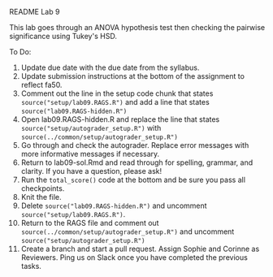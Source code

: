 README Lab 9

This lab goes through an ANOVA hypothesis test then checking the pairwise significance using Tukey's HSD.

To Do:

1. Update due date with the due date from the syllabus.
2. Update submission instructions at the bottom of the assignment to reflect fa50.
3. Comment out the line in the setup code chunk that states `source("setup/lab09.RAGS.R")` and add a line that states `source("lab09.RAGS-hidden.R")`
4. Open lab09.RAGS-hidden.R and replace the line that states `source("setup/autograder_setup.R")` with `source(../common/setup/autograder_setup.R")`
5. Go through and check the autograder. Replace error messages with more informative messages if necessary.
6. Return to lab09-sol.Rmd and read through for spelling, grammar, and clarity. If you have a question, please ask!
7. Run the `total_score()` code at the bottom and be sure you pass all checkpoints.
8. Knit the file.
9. Delete `source("lab09.RAGS-hidden.R")` and uncomment `source("setup/lab09.RAGS.R")`.
10. Return to the RAGS file and comment out `source(../common/setup/autograder_setup.R")` and uncomment `source("setup/autograder_setup.R")`
11. Create a branch and start a pull request. Assign Sophie and Corinne as Reviewers. Ping us on Slack once you have completed the previous tasks.